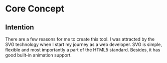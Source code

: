 # Core Concept

## Intention

There are a few reasons for me to create this tool. I was attracted by the SVG technology when I start my journey as a web developer. SVG is simple, flexible and most importantly a part of the HTML5 standard. Besides, it has good built-in animation support. 



